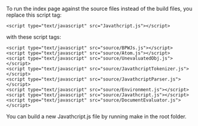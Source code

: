 To run the index page against the source files instead of the build files, you replace this script tag:

    <script type="text/javascript" src="Javathcript.js"></script>

with these script tags:

    <script type="text/javascript" src="source/BPWJs.js"></script>
    <script type="text/javascript" src="source/Atom.js"></script>
    <script type="text/javascript" src="source/UnevaluatedObj.js"></script>
    <script type="text/javascript" src="source/JavathcriptTokenizer.js"></script>
    <script type="text/javascript" src="source/JavathcriptParser.js"></script>
    <script type="text/javascript" src="source/Environment.js"></script>
    <script type="text/javascript" src="source/Javathcript.js"></script>
    <script type="text/javascript" src="source/DocumentEvaluator.js"></script>

You can build a new Javathcript.js file by running make in the root folder.